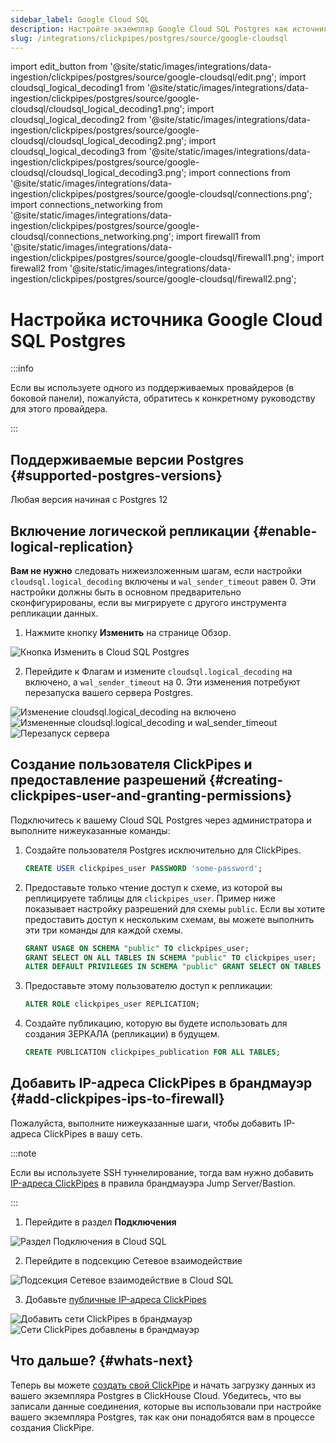 ```yaml
---
sidebar_label: Google Cloud SQL
description: Настройте экземпляр Google Cloud SQL Postgres как источник для ClickPipes
slug: /integrations/clickpipes/postgres/source/google-cloudsql
---
```


import edit_button from '@site/static/images/integrations/data-ingestion/clickpipes/postgres/source/google-cloudsql/edit.png';
import cloudsql_logical_decoding1 from '@site/static/images/integrations/data-ingestion/clickpipes/postgres/source/google-cloudsql/cloudsql_logical_decoding1.png';
import cloudsql_logical_decoding2 from '@site/static/images/integrations/data-ingestion/clickpipes/postgres/source/google-cloudsql/cloudsql_logical_decoding2.png';
import cloudsql_logical_decoding3 from '@site/static/images/integrations/data-ingestion/clickpipes/postgres/source/google-cloudsql/cloudsql_logical_decoding3.png';
import connections from '@site/static/images/integrations/data-ingestion/clickpipes/postgres/source/google-cloudsql/connections.png';
import connections_networking from '@site/static/images/integrations/data-ingestion/clickpipes/postgres/source/google-cloudsql/connections_networking.png';
import firewall1 from '@site/static/images/integrations/data-ingestion/clickpipes/postgres/source/google-cloudsql/firewall1.png';
import firewall2 from '@site/static/images/integrations/data-ingestion/clickpipes/postgres/source/google-cloudsql/firewall2.png';


# Настройка источника Google Cloud SQL Postgres

:::info

Если вы используете одного из поддерживаемых провайдеров (в боковой панели), пожалуйста, обратитесь к конкретному руководству для этого провайдера.

:::

## Поддерживаемые версии Postgres {#supported-postgres-versions}

Любая версия начиная с Postgres 12

## Включение логической репликации {#enable-logical-replication}

**Вам не нужно** следовать нижеизложенным шагам, если настройки `cloudsql.logical_decoding` включены и `wal_sender_timeout` равен 0. Эти настройки должны быть в основном предварительно сконфигурированы, если вы мигрируете с другого инструмента репликации данных.

1. Нажмите кнопку **Изменить** на странице Обзор.

<img src={edit_button} alt="Кнопка Изменить в Cloud SQL Postgres" />

2. Перейдите к Флагам и измените `cloudsql.logical_decoding` на включено, а `wal_sender_timeout` на 0. Эти изменения потребуют перезапуска вашего сервера Postgres.

<img src={cloudsql_logical_decoding1} alt="Изменение cloudsql.logical_decoding на включено" />
<img src={cloudsql_logical_decoding2} alt="Измененные cloudsql.logical_decoding и wal_sender_timeout" />
<img src={cloudsql_logical_decoding3} alt="Перезапуск сервера" />


## Создание пользователя ClickPipes и предоставление разрешений {#creating-clickpipes-user-and-granting-permissions}

Подключитесь к вашему Cloud SQL Postgres через администратора и выполните нижеуказанные команды:

1. Создайте пользователя Postgres исключительно для ClickPipes.

   ```sql
   CREATE USER clickpipes_user PASSWORD 'some-password';
   ```

2. Предоставьте только чтение доступ к схеме, из которой вы реплицируете таблицы для `clickpipes_user`. Пример ниже показывает настройку разрешений для схемы `public`. Если вы хотите предоставить доступ к нескольким схемам, вы можете выполнить эти три команды для каждой схемы.

   ```sql
   GRANT USAGE ON SCHEMA "public" TO clickpipes_user;
   GRANT SELECT ON ALL TABLES IN SCHEMA "public" TO clickpipes_user;
   ALTER DEFAULT PRIVILEGES IN SCHEMA "public" GRANT SELECT ON TABLES TO clickpipes_user;
   ```

3. Предоставьте этому пользователю доступ к репликации:

   ```sql
   ALTER ROLE clickpipes_user REPLICATION;
   ```

4. Создайте публикацию, которую вы будете использовать для создания ЗЕРКАЛА (репликации) в будущем.

   ```sql
   CREATE PUBLICATION clickpipes_publication FOR ALL TABLES;
   ```

[//]: # (TODO Добавить SSH туннелирование)


## Добавить IP-адреса ClickPipes в брандмауэр {#add-clickpipes-ips-to-firewall}

Пожалуйста, выполните нижеуказанные шаги, чтобы добавить IP-адреса ClickPipes в вашу сеть.

:::note

Если вы используете SSH туннелирование, тогда вам нужно добавить [IP-адреса ClickPipes](../../index.md#list-of-static-ips) в правила брандмауэра Jump Server/Bastion.

:::

1. Перейдите в раздел **Подключения**

<img src={connections} alt="Раздел Подключения в Cloud SQL" />

2. Перейдите в подсекцию Сетевое взаимодействие

<img src={connections_networking} alt="Подсекция Сетевое взаимодействие в Cloud SQL" />

3. Добавьте [публичные IP-адреса ClickPipes](../../index.md#list-of-static-ips)

<img src={firewall1} alt="Добавить сети ClickPipes в брандмауэр" />
<img src={firewall2} alt="Сети ClickPipes добавлены в брандмауэр" />


## Что дальше? {#whats-next}

Теперь вы можете [создать свой ClickPipe](../index.md) и начать загрузку данных из вашего экземпляра Postgres в ClickHouse Cloud. Убедитесь, что вы записали данные соединения, которые вы использовали при настройке вашего экземпляра Postgres, так как они понадобятся вам в процессе создания ClickPipe.
